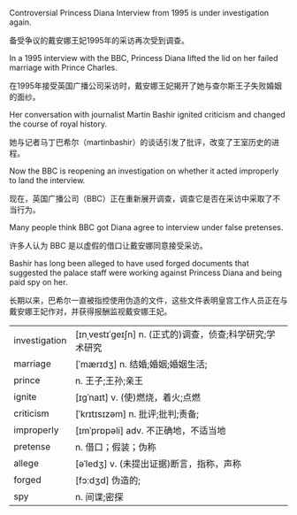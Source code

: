 Controversial Princess Diana Interview from 1995 is under investigation again.

备受争议的戴安娜王妃1995年的采访再次受到调查。

In a 1995 interview with the BBC, Princess Diana lifted the lid on her failed marriage with Prince Charles.

在1995年接受英国广播公司采访时，戴安娜王妃揭开了她与查尔斯王子失败婚姻的面纱。

Her conversation with journalist Martin Bashir ignited criticism and changed the course of royal history.

她与记者马丁巴希尔（martinbashir）的谈话引发了批评，改变了王室历史的进程。

Now the BBC is reopening an investigation on whether it acted improperly to land the interview.

现在，英国广播公司（BBC）正在重新展开调查，调查它是否在采访中采取了不当行为。

Many people think BBC got Diana agree to interview under false pretenses.

许多人认为 BBC 是以虚假的借口让戴安娜同意接受采访。

Bashir has long been alleged to have used forged documents that suggested the palace staff were working against Princess Diana and being paid spy on her.

长期以来，巴希尔一直被指控使用伪造的文件，这些文件表明皇宫工作人员正在与戴安娜王妃作对，并获得报酬监视戴安娜王妃。

|               |                                                          |
| ------------- | -------------------------------------------------------- |
| investigation | [ɪnˌvestɪˈɡeɪʃn] n. (正式的)调查，侦查;科学研究;学术研究 |
| marriage      | [ˈmærɪdʒ] n. 结婚;婚姻;婚姻生活;                         |
| prince        | n. 王子;王孙;亲王                                        |
| ignite        | [ɪɡˈnaɪt] v. (使)燃烧，着火;点燃                         |
| criticism     | [ˈkrɪtɪsɪzəm] n. 批评;批判;责备;                         |
| improperly    | [ɪmˈprɒpəli] adv. 不正确地，不适当地                     |
| pretense      | n. 借口；假装；伪称                                      |
| allege        | [əˈledʒ] v. (未提出证据)断言，指称，声称                 |
| forged        | [fɔːdʒd] 伪造的;                                         |
| spy           | n. 间谍;密探                                             |


